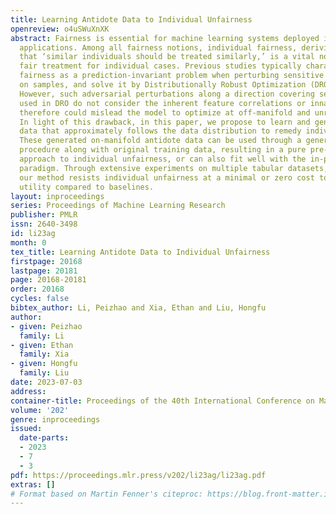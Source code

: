 ```yaml
---
title: Learning Antidote Data to Individual Unfairness
openreview: o4uSWuXnXK
abstract: Fairness is essential for machine learning systems deployed in high-stake
  applications. Among all fairness notions, individual fairness, deriving from a consensus
  that ‘similar individuals should be treated similarly,’ is a vital notion to describe
  fair treatment for individual cases. Previous studies typically characterize individual
  fairness as a prediction-invariant problem when perturbing sensitive attributes
  on samples, and solve it by Distributionally Robust Optimization (DRO) paradigm.
  However, such adversarial perturbations along a direction covering sensitive information
  used in DRO do not consider the inherent feature correlations or innate data constraints,
  therefore could mislead the model to optimize at off-manifold and unrealistic samples.
  In light of this drawback, in this paper, we propose to learn and generate antidote
  data that approximately follows the data distribution to remedy individual unfairness.
  These generated on-manifold antidote data can be used through a generic optimization
  procedure along with original training data, resulting in a pure pre-processing
  approach to individual unfairness, or can also fit well with the in-processing DRO
  paradigm. Through extensive experiments on multiple tabular datasets, we demonstrate
  our method resists individual unfairness at a minimal or zero cost to predictive
  utility compared to baselines.
layout: inproceedings
series: Proceedings of Machine Learning Research
publisher: PMLR
issn: 2640-3498
id: li23ag
month: 0
tex_title: Learning Antidote Data to Individual Unfairness
firstpage: 20168
lastpage: 20181
page: 20168-20181
order: 20168
cycles: false
bibtex_author: Li, Peizhao and Xia, Ethan and Liu, Hongfu
author:
- given: Peizhao
  family: Li
- given: Ethan
  family: Xia
- given: Hongfu
  family: Liu
date: 2023-07-03
address: 
container-title: Proceedings of the 40th International Conference on Machine Learning
volume: '202'
genre: inproceedings
issued:
  date-parts:
  - 2023
  - 7
  - 3
pdf: https://proceedings.mlr.press/v202/li23ag/li23ag.pdf
extras: []
# Format based on Martin Fenner's citeproc: https://blog.front-matter.io/posts/citeproc-yaml-for-bibliographies/
---
```

